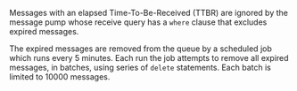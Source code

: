 Messages with an elapsed Time-To-Be-Received (TTBR) are ignored by the message pump whose receive query has a `where` clause that excludes expired messages.

The expired messages are removed from the queue by a scheduled job which runs every 5 minutes. Each run the job attempts to remove all expired messages, in batches, using series of `delete` statements. Each batch is limited to 10000 messages.
